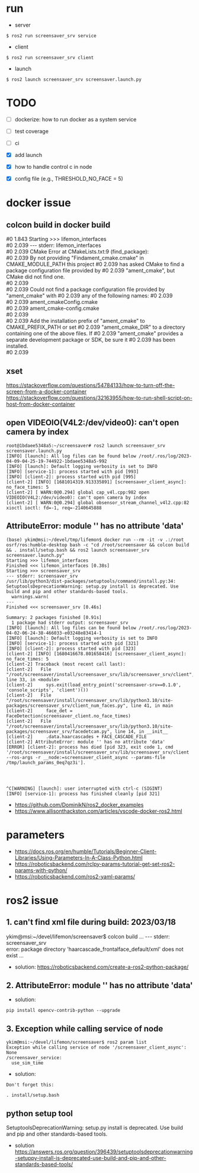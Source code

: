 # run

- server
```
$ ros2 run screensaver_srv service 
```

- client

```
$ ros2 run screensaver_srv client
```
- launch

```
$ ros2 launch screensaver_srv screensaver.launch.py
```

# TODO

- [ ] dockerize: how to run docker as a system service
- [ ] test coverage
- [ ] ci
- [x] add launch
- [X] how to handle control c in node
- [X] config file (e.g., THRESHOLD_NO_FACE = 5)



# docker issue

## colcon build in docker build

#0 1.843 Starting >>> lifemon_interfaces                                                                                                                                     
#0 2.039 --- stderr: lifemon_interfaces                                                                                                                                      
#0 2.039 CMake Error at CMakeLists.txt:9 (find_package):                          
#0 2.039   By not providing "Findament_cmake.cmake" in CMAKE_MODULE_PATH this project 
#0 2.039   has asked CMake to find a package configuration file provided by
#0 2.039   "ament_cmake", but CMake did not find one.                                 
#0 2.039                   
#0 2.039   Could not find a package configuration file provided by "ament_cmake" with
#0 2.039   any of the following names:
#0 2.039                                                                              
#0 2.039     ament_cmakeConfig.cmake                                                  
#0 2.039     ament_cmake-config.cmake                                                 
#0 2.039                                                                              
#0 2.039   Add the installation prefix of "ament_cmake" to CMAKE_PREFIX_PATH or set
#0 2.039   "ament_cmake_DIR" to a directory containing one of the above files.  If
#0 2.039   "ament_cmake" provides a separate development package or SDK, be sure it
#0 2.039   has been installed.                                                                                                                                               
#0 2.039                                  

## xset

https://stackoverflow.com/questions/54784133/how-to-turn-off-the-screen-from-a-docker-container
https://stackoverflow.com/questions/32163955/how-to-run-shell-script-on-host-from-docker-container

## open VIDEOIO(V4L2:/dev/video0): can't open camera by index
```
root@1bdaee5348a5:~/screensaver# ros2 launch screensaver_srv screensaver.launch.py 
[INFO] [launch]: All log files can be found below /root/.ros/log/2023-04-09-04-25-19-744922-1bdaee5348a5-992
[INFO] [launch]: Default logging verbosity is set to INFO
[INFO] [service-1]: process started with pid [993]
[INFO] [client-2]: process started with pid [995]
[client-2] [INFO] [1681014319.913335891] [screensaver_client_async]: no_face_times: 5
[client-2] [ WARN:0@0.294] global cap_v4l.cpp:982 open VIDEOIO(V4L2:/dev/video0): can't open camera by index
[client-2] [ WARN:0@0.294] global obsensor_stream_channel_v4l2.cpp:82 xioctl ioctl: fd=-1, req=-2140645888
```
## AttributeError: module '' has no attribute 'data'

```
(base) ykim@msi:~/devel/tmp/lifemon$ docker run --rm -it -v .:/root osrf/ros:humble-desktop bash -c "cd /root/screensaver && colcon build && . install/setup.bash && ros2 launch screensaver_srv screensaver.launch.py"
Starting >>> lifemon_interfaces
Finished <<< lifemon_interfaces [0.38s]                     
Starting >>> screensaver_srv
--- stderr: screensaver_srv                   
/usr/lib/python3/dist-packages/setuptools/command/install.py:34: SetuptoolsDeprecationWarning: setup.py install is deprecated. Use build and pip and other standards-based tools.
  warnings.warn(
---
Finished <<< screensaver_srv [0.46s]

Summary: 2 packages finished [0.91s]
  1 package had stderr output: screensaver_srv
[INFO] [launch]: All log files can be found below /root/.ros/log/2023-04-02-06-24-38-466033-e03248e83414-1
[INFO] [launch]: Default logging verbosity is set to INFO
[INFO] [service-1]: process started with pid [321]
[INFO] [client-2]: process started with pid [323]
[client-2] [INFO] [1680416678.801658416] [screensaver_client_async]: no_face_times: 5
[client-2] Traceback (most recent call last):
[client-2]   File "/root/screensaver/install/screensaver_srv/lib/screensaver_srv/client", line 33, in <module>
[client-2]     sys.exit(load_entry_point('screensaver-srv==0.1.0', 'console_scripts', 'client')())
[client-2]   File "/root/screensaver/install/screensaver_srv/lib/python3.10/site-packages/screensaver_srv/client_num_faces.py", line 41, in main
[client-2]     face_det = FaceDetection(screensaver_client.no_face_times)
[client-2]   File "/root/screensaver/install/screensaver_srv/lib/python3.10/site-packages/screensaver_srv/facedetcam.py", line 14, in __init__
[client-2]     .data.haarcascades + FACE_CASCADE_FILE
[client-2] AttributeError: module '' has no attribute 'data'
[ERROR] [client-2]: process has died [pid 323, exit code 1, cmd '/root/screensaver/install/screensaver_srv/lib/screensaver_srv/client --ros-args -r __node:=screensaver_client_async --params-file /tmp/launch_params_0eq7qz3i'].




^C[WARNING] [launch]: user interrupted with ctrl-c (SIGINT)
[INFO] [service-1]: process has finished cleanly [pid 321]

```

- https://github.com/DominikN/ros2_docker_examples
- https://www.allisonthackston.com/articles/vscode-docker-ros2.html

# parameters
- https://docs.ros.org/en/humble/Tutorials/Beginner-Client-Libraries/Using-Parameters-In-A-Class-Python.html
- https://roboticsbackend.com/rclpy-params-tutorial-get-set-ros2-params-with-python/
- https://roboticsbackend.com/ros2-yaml-params/

# ros2 issue

## 1. can't find xml file during build: 2023/03/18

ykim@msi:~/devel/lifemon/screensaver$ colcon build
...
--- stderr: screensaver_srv                   
error: package directory 'haarcascade_frontalface_default/xml' does not exist
...

- solution: https://roboticsbackend.com/create-a-ros2-python-package/ 

## 2. AttributeError: module '' has no attribute 'data'

- solution:
```
pip install opencv-contrib-python --upgrade 
```

## 3. Exception while calling service of node
```
ykim@msi:~/devel/lifemon/screensaver$ ros2 param list
Exception while calling service of node '/screensaver_client_async': None
/screensaver_service:
  use_sim_time
```
- solution:
```
Don't forget this:

. install/setup.bash
```
 
## python setup tool

SetuptoolsDeprecationWarning: setup.py install is deprecated. Use build and pip and other standards-based tools.

- solution
https://answers.ros.org/question/396439/setuptoolsdeprecationwarning-setuppy-install-is-deprecated-use-build-and-pip-and-other-standards-based-tools/